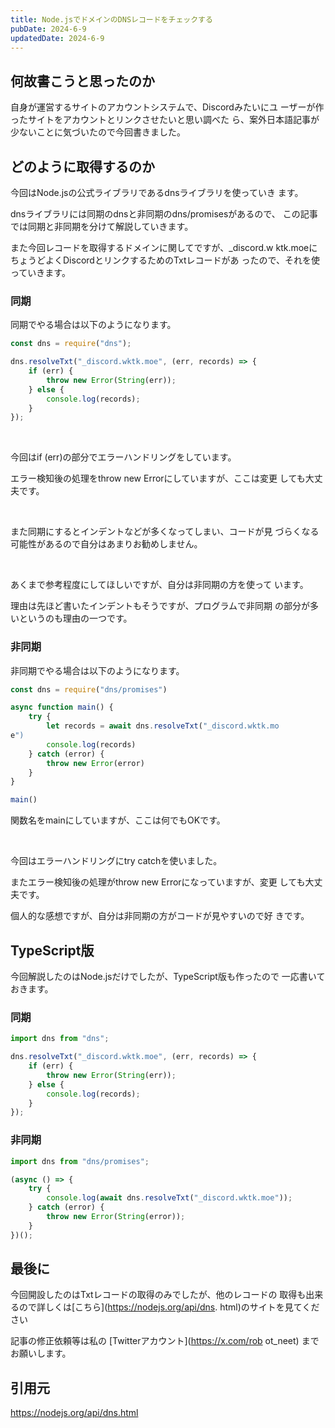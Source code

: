 ```yaml
---
title: Node.jsでドメインのDNSレコードをチェックする
pubDate: 2024-6-9
updatedDate: 2024-6-9
---
```


## 何故書こうと思ったのか

自身が運営するサイトのアカウントシステムで、Discordみたいにユ
ーザーが作ったサイトをアカウントとリンクさせたいと思い調べた
ら、案外日本語記事が少ないことに気づいたので今回書きました。

## どのように取得するのか

今回はNode.jsの公式ライブラリであるdnsライブラリを使っていき
ます。

dnsライブラリには同期のdnsと非同期のdns/promisesがあるので、
この記事では同期と非同期を分けて解説していきます。

また今回レコードを取得するドメインに関してですが、\_discord.w
ktk.moeにちょうどよくDiscordとリンクするためのTxtレコードがあ
ったので、それを使っていきます。

### 同期

同期でやる場合は以下のようになります。

```js
const dns = require("dns");

dns.resolveTxt("_discord.wktk.moe", (err, records) => {
	if (err) {
		throw new Error(String(err));
	} else {
		console.log(records);
	}
});
```

<br>

今回はif (err)の部分でエラーハンドリングをしています。

エラー検知後の処理をthrow new Errorにしていますが、ここは変更
しても大丈夫です。

<br>

また同期にするとインデントなどが多くなってしまい、コードが見
づらくなる可能性があるので自分はあまりお勧めしません。

<br>

あくまで参考程度にしてほしいですが、自分は非同期の方を使って
います。

理由は先ほど書いたインデントもそうですが、プログラムで非同期
の部分が多いというのも理由の一つです。

### 非同期

非同期でやる場合は以下のようになります。

```js
const dns = require("dns/promises")

async function main() {
    try {
        let records = await dns.resolveTxt("_discord.wktk.mo
e")
        console.log(records)
    } catch (error) {
        throw new Error(error)
    }
}

main()
```

関数名をmainにしていますが、ここは何でもOKです。

<br>

今回はエラーハンドリングにtry catchを使いました。

またエラー検知後の処理がthrow new Errorになっていますが、変更
しても大丈夫です。

個人的な感想ですが、自分は非同期の方がコードが見やすいので好
きです。

## TypeScript版

今回解説したのはNode.jsだけでしたが、TypeScript版も作ったので
一応書いておきます。

### 同期

```ts
import dns from "dns";

dns.resolveTxt("_discord.wktk.moe", (err, records) => {
	if (err) {
		throw new Error(String(err));
	} else {
		console.log(records);
	}
});
```

### 非同期

```ts
import dns from "dns/promises";

(async () => {
	try {
		console.log(await dns.resolveTxt("_discord.wktk.moe"));
	} catch (error) {
		throw new Error(String(error));
	}
})();
```

## 最後に

今回開設したのはTxtレコードの取得のみでしたが、他のレコードの
取得も出来るので詳しくは[こちら](https://nodejs.org/api/dns.
html)のサイトを見てください

記事の修正依頼等は私の [Twitterアカウント](https://x.com/rob
ot_neet) までお願いします。

## 引用元

https://nodejs.org/api/dns.html
